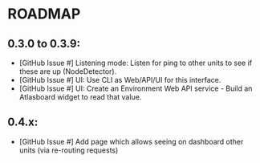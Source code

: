 # ROADMAP

## 0.3.0 to 0.3.9:
* [GitHub Issue #] Listening mode: Listen for ping to other units to see if these are up (NodeDetector).
* [GitHub Issue #] UI: Use CLI as Web/API/UI for this interface.  
* [GitHub Issue #] UI: Create an Environment Web API service - Build an Atlasboard widget to read that value. 

## 0.4.x:
* [GitHub Issue #] Add page which allows seeing on dashboard other units (via re-routing requests) 